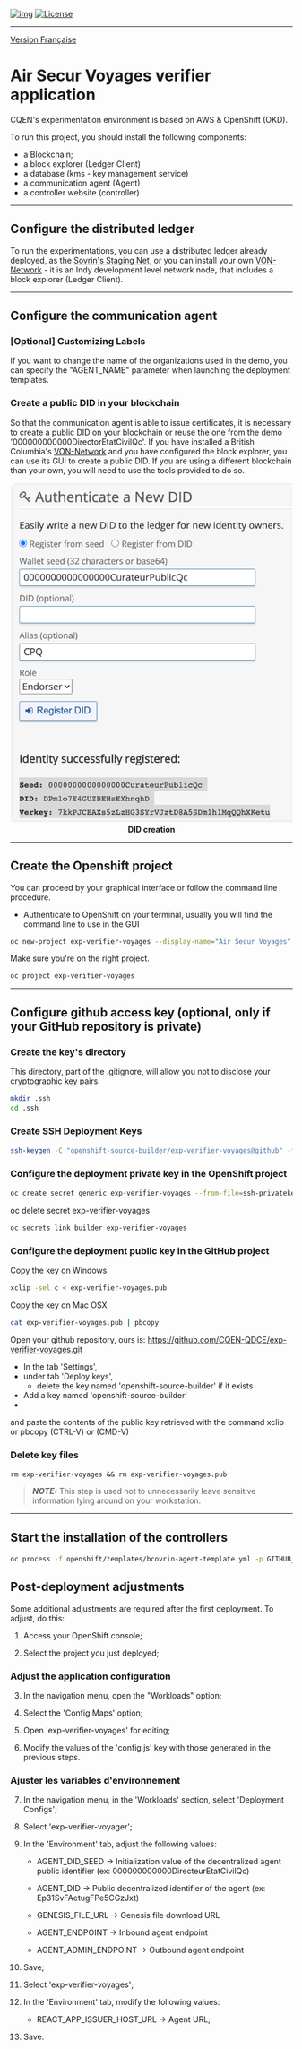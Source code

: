 [![img](https://img.shields.io/badge/Lifecycle-Experimental-339999)](https://www.quebec.ca/gouv/politiques-orientations/vitrine-numeriqc/accompagnement-des-organismes-publics/demarche-conception-services-numeriques)
[![License](https://img.shields.io/badge/Licence-LiLiQ--R-blue)](/LICENSE_EN)

---
[Version Française](README_fr_CA.md)

# Air Secur Voyages verifier application 

CQEN's experimentation environment is based on AWS & OpenShift (OKD).

To run this project, you should install the following components: 

- a Blockchain; 
- a block explorer (Ledger Client)
- a database (kms - key management service)
- a communication agent (Agent)
- a controller website (controller)

---

## Configure the distributed ledger 

To run the experimentations, you can use a distributed ledger already deployed, as the [Sovrin's Staging Net](https://sovrin.org), or you can install your own [VON-Network](https://github.com/bcgov/von-network) - it is an Indy development level network node, that includes a block explorer (Ledger Client). 

---
## Configure the communication agent 

### [Optional] Customizing Labels

If you want to change the name of the organizations used in the demo, you can specify the "AGENT_NAME" parameter when launching the deployment templates. 

### Create a public DID in your blockchain

So that the communication agent is able to issue certificates, it is necessary to create a public DID on your blockchain or reuse the one from the demo '000000000000DirectorEtatCivilQc'. If you have installed a British Columbia's [VON-Network](https://github.com/bcgov/von-network) and you have configured the block explorer, you can use its GUI to create a public DID. If you are using a different blockchain than your own, you will need to use the tools provided to do so.

<p align="center">
  <img src="../../images/NewDID.png" label="Block explorer" />

  <br>
  <b>DID creation</b>
</p>

---

## Create the Openshift project 

You can proceed by your graphical interface or follow the command line procedure.

- Authenticate to OpenShift on your terminal, usually you will find the command line to use in the GUI

```bash
oc new-project exp-verifier-voyages --display-name="Air Secur Voyages" --description="VC verifier application - Air Secur Voyages"
```

Make sure you're on the right project. 

```bash
oc project exp-verifier-voyages
```

---

## Configure github access key (optional, only if your GitHub repository is private)

### Create the key's directory 

This directory, part of the .gitignore, will allow you not to disclose your cryptographic key pairs.

```bash
mkdir .ssh
cd .ssh
```

### Create SSH Deployment Keys

```bash
ssh-keygen -C "openshift-source-builder/exp-verifier-voyages@github" -f exp-verifier-voyages -N ''
```

### Configure the deployment private key in the OpenShift project

```bash
oc create secret generic exp-verifier-voyages --from-file=ssh-privatekey=exp-verifier-voyages --type=kubernetes.io/ssh-auth
```

oc delete secret exp-verifier-voyages

```bash
oc secrets link builder exp-verifier-voyages
```

### Configure the deployment public key in the GitHub project

Copy the key on Windows

```bash
xclip -sel c < exp-verifier-voyages.pub
```

Copy the key on Mac OSX

```bash
cat exp-verifier-voyages.pub | pbcopy
```

Open your github repository, ours is: https://github.com/CQEN-QDCE/exp-verifier-voyages.git

- In the tab 'Settings',
- under tab 'Deploy keys',
  - delete the key named 'openshift-source-builder' if it exists
- Add a key named 'openshift-source-builder'
- 
and paste the contents of the public key retrieved with the command xclip or pbcopy (CTRL-V) or (CMD-V)

### Delete key files

```
rm exp-verifier-voyages && rm exp-verifier-voyages.pub
```
> **_NOTE:_** This step is used not to unnecessarily leave sensitive information lying around on your workstation.
---

## Start the installation of the controllers

```bash
oc process -f openshift/templates/bcovrin-agent-template.yml -p GITHUB_WEBHOOK_SECRET='$(cat .ssh/exp-verifier-voyages)' | oc apply -f -
```

## Post-deployment adjustments

Some additional adjustments are required after the first deployment. To adjust, do this:

1. Access your OpenShift console;

2. Select the project you just deployed;

### Adjust the application configuration
3. In the navigation menu, open the "Workloads" option;

4. Select the 'Config Maps' option;

5. Open 'exp-verifier-voyages' for editing;

6. Modify the values ​​of the 'config.js' key with those generated in the previous steps.

### Ajuster les variables d'environnement

7. In the navigation menu, in the 'Workloads' section, select 'Deployment Configs';

8. Select 'exp-verifier-voyager';

9. In the 'Environment' tab, adjust the following values:

    * AGENT_DID_SEED -> Initialization value of the decentralized agent public identifier (ex: 000000000000DirecteurEtatCivilQc)

    * AGENT_DID -> Public decentralized identifier of the agent (ex: Ep31SvFAetugFPe5CGzJxt)

    * GENESIS_FILE_URL -> Genesis file download URL

    * AGENT_ENDPOINT -> Inbound agent endpoint

    * AGENT_ADMIN_ENDPOINT -> Outbound agent endpoint

10. Save;

11. Select 'exp-verifier-voyages';

12. In the 'Environment' tab, modify the following values:

    * REACT_APP_ISSUER_HOST_URL -> Agent URL;

13. Save. 